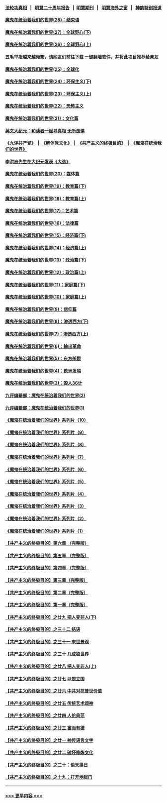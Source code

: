 #### [法轮功真相](https://github.com/gfw-breaker/truth/blob/master/README.md?t=0) &nbsp;&nbsp;|&nbsp;&nbsp; [明慧二十周年报告](https://github.com/gfw-breaker/mh-reports/blob/master/README.md?t=0) &nbsp;&nbsp;|&nbsp;&nbsp;[明慧期刊](https://github.com/gfw-breaker/mh-qikan) &nbsp;&nbsp;|&nbsp;&nbsp; [明慧海外之窗](https://github.com/gfw-breaker/mh-news/blob/master/README.md?t=0) &nbsp;&nbsp;|&nbsp;&nbsp; [神韵特别报道](https://github.com/gfw-breaker/mh-news/blob/master/shenyun.md?t=0)
#### [魔鬼在统治着我们的世界(28)：结束语](../pages/nsc422/n10936246.md?t=06142352) 
#### [魔鬼在统治着我们的世界(27)：全球野心(下)](../pages/nsc422/n10928319.md?t=06142352) 
#### [魔鬼在统治着我们的世界(26)：全球野心(上)](../pages/nsc422/n10900318.md?t=06142352) 
#### 五毛举报越来越频繁，请网友们前往下载 [一键翻墙软件](https://github.com/gfw-breaker/ssr-accounts)，并将此项目推荐给亲友
#### [魔鬼在统治着我们的世界(25)：全球化](../pages/nsc422/n10788205.md?t=06142352) 
#### [魔鬼在统治着我们的世界(24)：环保主义(下)](../pages/nsc422/n10695307.md?t=06142352) 
#### [魔鬼在统治着我们的世界(23)：环保主义(上)](../pages/nsc422/n10688613.md?t=06142352) 
#### [魔鬼在统治着我们的世界(22)：恐怖主义](../pages/nsc422/n10614727.md?t=06142352) 
#### [魔鬼在统治着我们的世界(21)：文化篇](../pages/nsc422/n10597706.md?t=06142352) 
#### [英文大纪元：和读者一起寻真相 无所畏惧](../pages/nsc422/n12542027.md?t=06142352) 
#### [《九评共产党》](https://github.com/begood0513/9ping.md/blob/master/README.md) &nbsp;|&nbsp; [《解体党文化》](../../../../jtdwh.md/blob/master/README.md)  &nbsp;|&nbsp; [《共产主义的终极目的》](../../../../gczydzjmd.md/blob/master/README.md) &nbsp;|&nbsp; [《魔鬼在统治我们的世界》](../../../../mgztzwmdsj.md/blob/master/README.md) 
#### [李洪志先生在大纪元发表《大选》](../pages/nsc422/n12534746.md?t=06142352) 
#### [魔鬼在统治着我们的世界(20)：媒体篇](../pages/nsc422/n10586579.md?t=06142352) 
#### [魔鬼在统治着我们的世界(19)：教育篇(下)](../pages/nsc422/n10564808.md?t=06142352) 
#### [魔鬼在统治着我们的世界(18)：教育篇(上)](../pages/nsc422/n10526970.md?t=06142352) 
#### [魔鬼在统治着我们的世界(17)：艺术篇](../pages/nsc422/n10499093.md?t=06142352) 
#### [魔鬼在统治着我们的世界(16)：法律篇](../pages/nsc422/n10485969.md?t=06142352) 
#### [魔鬼在统治着我们的世界(15)：经济篇(下)](../pages/nsc422/n10469975.md?t=06142352) 
#### [魔鬼在统治着我们的世界(14)：经济篇(上)](../pages/nsc422/n10457370.md?t=06142352) 
#### [魔鬼在统治着我们的世界(13)：政治篇(下)](../pages/nsc422/n10448270.md?t=06142352) 
#### [魔鬼在统治着我们的世界(12)：政治篇(上)](../pages/nsc422/n10444576.md?t=06142352) 
#### [魔鬼在统治着我们的世界(11)：家庭篇(下)](../pages/nsc422/n10440961.md?t=06142352) 
#### [魔鬼在统治着我们的世界(10)：家庭篇(上)](../pages/nsc422/n10435448.md?t=06142352) 
#### [魔鬼在统治着我们的世界(9)：信仰篇](../pages/nsc422/n10432159.md?t=06142352) 
#### [魔鬼在统治着我们的世界(8)：渗透西方(下)](../pages/nsc422/n10429603.md?t=06142352) 
#### [魔鬼在统治着我们的世界(7)：渗透西方(上)](../pages/nsc422/n10426013.md?t=06142352) 
#### [魔鬼在统治着我们的世界(6)：输出革命](../pages/nsc422/n10421536.md?t=06142352) 
#### [魔鬼在统治着我们的世界(5)：东方杀戮](../pages/nsc422/n10417707.md?t=06142352) 
#### [魔鬼在统治着我们的世界(4)：欧洲发端](../pages/nsc422/n10414890.md?t=06142352) 
#### [魔鬼在统治着我们的世界(3)：毁人36计](../pages/nsc422/n10411583.md?t=06142352) 
#### [九评编辑部：魔鬼在统治着我们的世界(2)](../pages/nsc422/n10410036.md?t=06142352) 
#### [九评编辑部：魔鬼在统治着我们的世界(1)](../pages/nsc422/n10406825.md?t=06142352) 
#### [《魔鬼在统治着我们的世界》系列片（10）](../pages/nsc422/n12292670.md?t=06142352) 
#### [《魔鬼在统治着我们的世界》系列片（9）](../pages/nsc422/n12290859.md?t=06142352) 
#### [《魔鬼在统治着我们的世界》系列片（8）](../pages/nsc422/n12287445.md?t=06142352) 
#### [《魔鬼在统治着我们的世界》系列片（7）](../pages/nsc422/n12283425.md?t=06142352) 
#### [《魔鬼在统治着我们的世界》系列片（6）](../pages/nsc422/n12282314.md?t=06142352) 
#### [《魔鬼在统治着我们的世界》系列片（5）](../pages/nsc422/n12281419.md?t=06142352) 
#### [《魔鬼在统治着我们的世界》系列片（4）](../pages/nsc422/n12274024.md?t=06142352) 
#### [《魔鬼在统治着我们的世界》系列片（3）](../pages/nsc422/n12271322.md?t=06142352) 
#### [《魔鬼在统治着我们的世界》系列片（2）](../pages/nsc422/n12269049.md?t=06142352) 
#### [《魔鬼在统治着我们的世界》系列片（1）](../pages/nsc422/n12267575.md?t=06142352) 
#### [【共产主义的终极目的】第六章 （完整版）](../pages/nsc422/n11428913.md?t=06142352) 
#### [【共产主义的终极目的】第五章 （完整版）](../pages/nsc422/n11428912.md?t=06142352) 
#### [【共产主义的终极目的】第四章 （完整版）](../pages/nsc422/n11428907.md?t=06142352) 
#### [【共产主义的终极目的】第三章（完整版）](../pages/nsc422/n11428848.md?t=06142352) 
#### [【共产主义的终极目的】第二章（完整版）](../pages/nsc422/n11428831.md?t=06142352) 
#### [【共产主义的终极目的】第一章（完整版）](../pages/nsc422/n11417651.md?t=06142352) 
#### [【共产主义的终极目的】之廿九 把人变非人(下)](../pages/nsc422/n11344140.md?t=06142352) 
#### [【共产主义的终极目的】之三十二 结语](../pages/nsc422/n11360535.md?t=06142352) 
#### [【共产主义的终极目的】之三十一 末世景观](../pages/nsc422/n11351129.md?t=06142352) 
#### [【共产主义的终极目的】之三十 几成狼世界](../pages/nsc422/n11348280.md?t=06142352) 
#### [【共产主义的终极目的】之廿八 把人变非人(上)](../pages/nsc422/n11340492.md?t=06142352) 
#### [【共产主义的终极目的】之廿七 以恨立国](../pages/nsc422/n11336944.md?t=06142352) 
#### [【共产主义的终极目的】之廿六 中共对抗普世价值](../pages/nsc422/n11324785.md?t=06142352) 
#### [【共产主义的终极目的】之廿五 传统艺术颂神](../pages/nsc422/n11296396.md?t=06142352) 
#### [【共产主义的终极目的】之廿四 人伦典范](../pages/nsc422/n11296397.md?t=06142352) 
#### [【共产主义的终极目的】之廿三 富而有德](../pages/nsc422/n11283598.md?t=06142352) 
#### [【共产主义的终极目的】之廿一 神传语言文字](../pages/nsc422/n11263265.md?t=06142352) 
#### [【共产主义的终极目的】之廿二 破坏修炼文化](../pages/nsc422/n11245728.md?t=06142352) 
#### [【共产主义的终极目的】之二十：偷天换日](../pages/nsc422/n11238846.md?t=06142352) 
#### [【共产主义的终极目的】之十九：打开地狱门](../pages/nsc422/n11206376.md?t=06142352) 

----
#### [ >>> 更早内容 <<< ](../indexes/nsc422-earlier.md)
